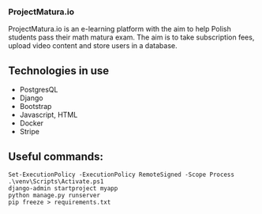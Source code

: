 ### ProjectMatura.io
ProjectMatura.io is an e-learning platform with the aim to help Polish students pass their math matura exam.
The aim is to take subscription fees, upload video content and store users in a database.

## Technologies in use
- PostgresQL
- Django
- Bootstrap
- Javascript, HTML
- Docker
- Stripe

## Useful commands:
```console
Set-ExecutionPolicy -ExecutionPolicy RemoteSigned -Scope Process
.\venv\Scripts\Activate.ps1
django-admin startproject myapp
python manage.py runserver
pip freeze > requirements.txt
```
